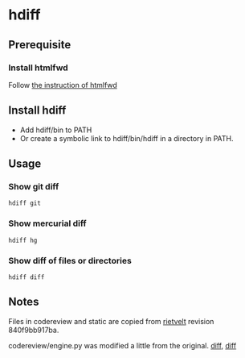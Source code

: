 # hdiff
## Prerequisite
### Install htmlfwd
Follow [the instruction of htmlfwd](https://github.com/yunabe/htmlfwd/blob/master/README.md)

## Install hdiff
* Add hdiff/bin to PATH
* Or create a symbolic link to hdiff/bin/hdiff in a directory in PATH.

## Usage
### Show git diff

    hdiff git

### Show mercurial diff

    hdiff hg

### Show diff of files or directories

    hdiff diff

## Notes
Files in codereview and static are copied from
[rietvelt](http://code.google.com/p/rietveld/) revision 840f9bb917ba.

codereview/engine.py was modified a little from the original.
[diff](https://github.com/yunabe/hdiff/commit/c3cd511524a806ad6ca015ad15d852026209ec74),
[diff](https://github.com/yunabe/hdiff/commit/0b0df4e2b0fa3c22f59cb48ab631c12bb341eb43)
